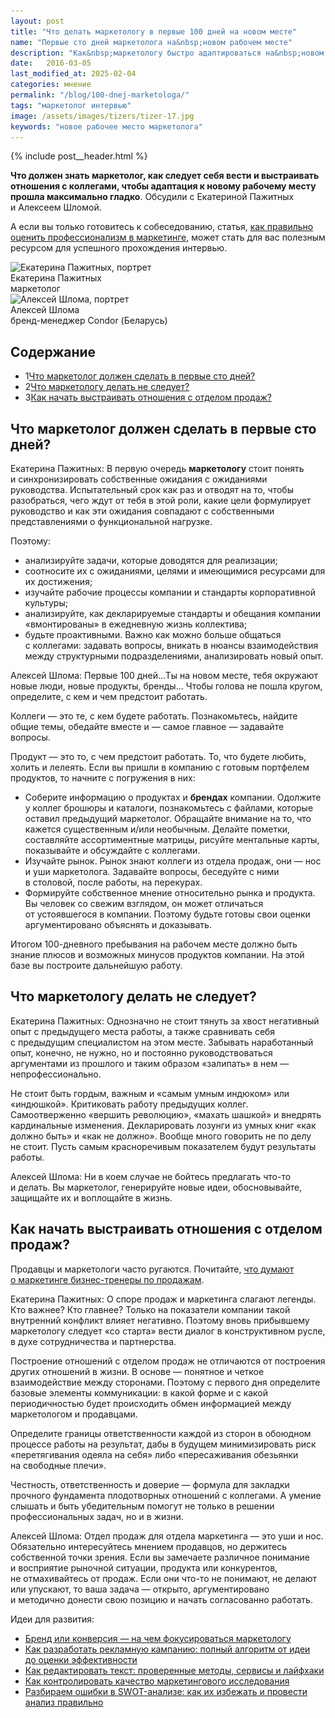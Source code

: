 ```yaml
---
layout: post
title: "Что делать маркетологу в первые 100 дней на новом месте"
name: "Первые сто дней маркетолога на&nbsp;новом рабочем месте"
description: "Как&nbsp;маркетологу быстро адаптироваться на&nbsp;новом месте? Советы по&nbsp;взаимодействию с&nbsp;коллегами, выстраиванию процессов и&nbsp;достижению первых результатов. "
date:   2016-03-05
last_modified_at: 2025-02-04
categories: мнение
permalink: "/blog/100-dnej-marketologa/"
tags: "маркетолог интервью"
image: /assets/images/tizers/tizer-17.jpg
keywords: "новое рабочее место маркетолога"
---
```


{% include post__header.html %}

<p><strong>Что должен знать маркетолог, как следует себя вести и&nbsp;выстраивать отношения с&nbsp;коллегами, чтобы адаптация к&nbsp;новому рабочему месту прошла максимально гладко</strong>. Обсудили с Екатериной Пажитных и&nbsp;Алексеем Шломой. </p> <p>А&nbsp;если вы&nbsp;только готовитесь к&nbsp;собеседованию, статья, <a class="link" href="/blog/kak-uznat-silnogo-marketologa/">как&nbsp;правильно оценить профессионализм в&nbsp;маркетинге</a>, может стать для вас полезным ресурсом для успешного прохождения интервью. </p> 


<div class="guests">
<div class="guest-person">
<picture>
            <source srcset="/assets/images/blog/100-dnej-marketologa/ekaterina.avif, /assets/images/blog/100-dnej-marketologa/ekaterina_2x.avif 2x" type="image/avif">
      <source srcset="/assets/images/blog/100-dnej-marketologa/ekaterina.webp, /assets/images/blog/100-dnej-marketologa/ekaterina_2x.webp 2x" type="image/webp">
            <img class="image is-150x150" src="/assets/images/blog/100-dnej-marketologa/ekaterina.jpg" srcset="/assets/images/blog/100-dnej-marketologa/ekaterina.jpg, /assets/images/blog/100-dnej-marketologa/ekaterina_2x.jpg 2x" alt="Екатерина Пажитных, портрет" width="150" height="150">	
    </picture>
		<div class="guest-person__name">Екатерина Пажитных</div>
		<div class="guest-person__position">маркетолог</div>
	
</div>
<div class="guest-person">
<picture>
            <source srcset="/assets/images/blog/100-dnej-marketologa/alexei.avif, /assets/images/blog/100-dnej-marketologa/alexei_2x.avif 2x" type="image/avif">
      <source srcset="/assets/images/blog/100-dnej-marketologa/alexei.webp, /assets/images/blog/100-dnej-marketologa/alexei_2x.webp 2x" type="image/webp">
      <img class="image is-150x150" src="/assets/images/blog/100-dnej-marketologa/alexei.jpg" srcset="/assets/images/blog/100-dnej-marketologa/alexei.jpg, /assets/images/blog/100-dnej-marketologa/alexei_2x.jpg 2x" alt="Алексей Шлома, портрет" width="150" height="150">
    </picture>
			<div class="guest-person__name">Алексей Шлома</div>
			<div class="guest-person__position">бренд-менеджер Condor (Беларусь)</div>
</div>
</div>



<nav class="toc">
 <h2 class="toc__title">Содержание</h2>
 <ul class="additive-spacing">
      <li> 
          <span class="tocnumber">1</span><a class="link" href="#1">Что маркетолог должен сделать в&nbsp;первые сто дней? </a>
      </li>
      <li>
         <span class="tocnumber">2</span><a class="link" href="#2">Что маркетологу делать не&nbsp;следует? </a>
      </li>
      <li>
         <span class="tocnumber">3</span><a class="link" href="#3">Как начать выстраивать отношения с&nbsp;отделом продаж?      </a>
      </li>
   </ul>
</nav>



<section class="row-gap--m" id="1">
<h2 class="section__title h1 bold ">Что маркетолог должен сделать в&nbsp;первые сто дней?</h2>
<p><span class="bold">Екатерина Пажитных:</span> В&nbsp;первую очередь <b>маркетологу</b> стоит понять и&nbsp;синхронизировать собственные ожидания с&nbsp;ожиданиями руководства. Испытательный срок как раз и&nbsp;отводят на&nbsp;то, чтобы разобраться, чего ждут от&nbsp;тебя в&nbsp;этой роли, какие цели формулирует руководство и&nbsp;как эти ожидания совпадают с&nbsp;собственными представлениями о&nbsp;функциональной нагрузке.</p>
<p class="mb-m max-width-text">Поэтому: </p>
<ul class="additive-spacing">
<li class="list-li">анализируйте задачи, которые доводятся для реализации;</li>
<li class="list-li">соотносите их&nbsp;с&nbsp;ожиданиями, целями и&nbsp;имеющимися ресурсами для их&nbsp;достижения;</li>
<li class="list-li">изучайте рабочие процессы компании и&nbsp;стандарты корпоративной культуры;</li>
<li class="list-li">анализируйте, как декларируемые стандарты и&nbsp;обещания компании «вмонтированы» в&nbsp;ежедневную жизнь коллектива;</li>
<li class="list-li">будьте проактивными. Важно как можно больше общаться с&nbsp;коллегами: задавать вопросы, вникать в&nbsp;нюансы взаимодействия между структурными подразделениями, анализировать новый опыт.</li>
 </ul>
<p class="mt-m"><span class="bold">Алексей Шлома: </span>Первые 100 дней...Ты на&nbsp;новом месте, тебя окружают новые люди, новые продукты, бренды... Чтобы голова не&nbsp;пошла кругом, определите, с&nbsp;кем и&nbsp;чем предстоит работать.</p>
<p>Коллеги&nbsp;— это&nbsp;те, с&nbsp;кем будете работать. Познакомьтесь, найдите общие темы, обедайте вместе и&nbsp;— самое главное&nbsp;— задавайте вопросы.</p>
<p>Продукт&nbsp;— это&nbsp;то, с&nbsp;чем предстоит работать. То, что будете любить, холить и&nbsp;лелеять. Если вы&nbsp;пришли в&nbsp;компанию с&nbsp;готовым портфелем продуктов, то&nbsp;начните с&nbsp;погружения в&nbsp;них:</p>
<ul class="additive-spacing"> 
	<li class="list-li">Соберите информацию о&nbsp;продуктах и&nbsp;<b>брендах</b> компании. Одолжите у&nbsp;коллег брошюры и&nbsp;каталоги, познакомьтесь с&nbsp;файлами, которые оставил предыдущий маркетолог. Обращайте внимание на&nbsp;то, что кажется существенным и/или необычным. Делайте пометки, составляйте ассортиментные матрицы, рисуйте ментальные карты, показывайте и&nbsp;обсуждайте с&nbsp;коллегами.</li>
	<li class="list-li">Изучайте рынок. Рынок знают коллеги из&nbsp;отдела продаж, они&nbsp;— нос и&nbsp;уши маркетолога. Задавайте вопросы, беседуйте с&nbsp;ними в&nbsp;столовой, после работы, на&nbsp;перекурах.</li>
	<li class="list-li">Формируйте собственное мнение относительно рынка и&nbsp;продукта. Вы&nbsp;человек со&nbsp;свежим взглядом, он&nbsp;может отличаться от&nbsp;устоявшегося в&nbsp;компании. Поэтому будьте готовы свои оценки аргументировано объяснять и&nbsp;доказывать.</li>
 </ul>
<p>Итогом <span class="noperenos">100-дневного</span> пребывания на&nbsp;рабочем месте должно быть знание плюсов и&nbsp;возможных минусов продуктов компании. На&nbsp;этой базе вы&nbsp;построите дальнейшую работу.</p>
</section>


<section class=" row-gap--m" id="2">
<h2 class="section__title h1 bold">Что маркетологу делать не&nbsp;следует?</h2>
<p><span class="bold">Екатерина Пажитных:</span> Однозначно не&nbsp;стоит тянуть за&nbsp;хвост негативный опыт с&nbsp;предыдущего места работы, а&nbsp;также сравнивать себя с&nbsp;предыдущим специалистом на&nbsp;этом месте. Забывать наработанный опыт, конечно, не&nbsp;нужно, но&nbsp;и&nbsp;постоянно руководствоваться аргументами из&nbsp;прошлого и&nbsp;таким образом «залипать» в&nbsp;нем&nbsp;— непрофессионально.</p>
<p>Не&nbsp;стоит быть гордым, важным и&nbsp;«самым умным индюком» или «индюшкой». Критиковать работу предыдущих коллег. Самоотверженно «вершить революцию», «махать шашкой» и&nbsp;внедрять кардинальные изменения. Декларировать лозунги из&nbsp;умных книг «как должно быть» и&nbsp;«как не&nbsp;должно». Вообще много говорить не&nbsp;по&nbsp;делу не&nbsp;стоит. Пусть самым красноречивым показателем будут результаты работы.</p>
<p class="mt-m"><span class="bold">Алексей Шлома:</span> Ни&nbsp;в&nbsp;коем случае не&nbsp;бойтесь предлагать что-то и&nbsp;делать. Вы&nbsp;маркетолог, генерируйте новые идеи, обосновывайте, защищайте их&nbsp;и&nbsp;воплощайте в&nbsp;жизнь.</p>
</section>

<section class=" row-gap--m" id="3">
<h2 class="section__title h1 bold">Как начать выстраивать отношения с&nbsp;отделом продаж?</h2>
<div class="with-side row-gap--m">
<div class="side">
<p>Продавцы и&nbsp;маркетологи часто ругаются. Почитайте, <a class="link" href="/blog/zachem-marketing-biznesu/">что думают о&nbsp;маркетинге бизнес-тренеры по&nbsp;продажам</a>. </p></div>
<p><span class="bold">Екатерина Пажитных:</span> О&nbsp;споре продаж и&nbsp;маркетинга слагают легенды. Кто важнее? Кто главнее? Только на&nbsp;показатели компании такой внутренний конфликт влияет негативно. Поэтому вновь прибывшему маркетологу следует «со&nbsp;старта» вести диалог в&nbsp;конструктивном русле, в&nbsp;духе сотрудничества и&nbsp;партнерства.</p></div>
<p>Построение отношений с&nbsp;отделом продаж не&nbsp;отличаются от&nbsp;построения других отношений в&nbsp;жизни. В&nbsp;основе&nbsp;— понятное и&nbsp;четкое взаимодействие между сторонами. Поэтому с&nbsp;первого дня определите базовые элементы коммуникации: в&nbsp;какой форме и&nbsp;с&nbsp;какой периодичностью будет происходить обмен информацией между маркетологом и&nbsp;продавцами.</p>
<p>Определите границы ответственности каждой из&nbsp;сторон в&nbsp;обоюдном процессе работы на&nbsp;результат, дабы в&nbsp;будущем минимизировать риск «перетягивания одеяла на&nbsp;себя» либо «пересаживания обезьянки на&nbsp;свободные плечи».</p>
<p>Честность, ответственность и&nbsp;доверие&nbsp;— формула для закладки прочного фундамента плодотворных отношений с&nbsp;коллегами. А&nbsp;умение слышать и&nbsp;быть убедительным помогут не&nbsp;только в&nbsp;решении профессиональных задач, но&nbsp;и&nbsp;в&nbsp;жизни.</p>
<p class="mt-m"><span class="bold">Алексей Шлома:</span> Отдел продаж для отдела маркетинга&nbsp;— это уши и&nbsp;нос. Обязательно интересуйтесь мнением продавцов, но&nbsp;держитесь собственной точки зрения. Если вы&nbsp;замечаете различное понимание и&nbsp;восприятие рыночной ситуации, продукта или конкурентов, не&nbsp;отмахивайтесь от&nbsp;продаж. Если они что-то не&nbsp;понимают, не&nbsp;делают или упускают, то&nbsp;ваша задача&nbsp;— открыто, аргументировано и&nbsp;методично донести свою позицию и&nbsp;начать согласованно работать.</p>
</section>

<footer class="mt-m additive-spacing">
<p class="mb-m "> Идеи для развития:</p>
<ul class="addictive-spacing">
<li class="list-li">
  <a href="/blog/perfomance-and-brand-marketing/" class="link"> Бренд или конверсия&nbsp;&mdash; на&nbsp;чем фокусироваться маркетологу</a>
</li>
<li class="list-li">
  <a href="/blog/algoritm-reklamnoj-kampanii/" class="link">Как&nbsp;разработать рекламную кампанию: полный алгоритм от&nbsp;идеи до&nbsp;оценки эффективности</a>
</li>
<li class="list-li">
  <a href="/blog/redaktirovanie-teksta-instrumenty/" class="link">Как&nbsp;редактировать текст: проверенные методы, сервисы и&nbsp;лайфхаки</a>
</li>
<li class="list-li">
  <a href="/blog/research-quality/" class="link">Как контролировать качество маркетингового исследования</a>
</li>
<li class="list-li">
  <a href="/blog/oshibki-v-swot-analize-i-kak-ih-izbezhat/" class="link">Разбираем ошибки в&nbsp;SWOT-анализе: как их&nbsp;избежать и&nbsp;провести анализ правильно </a>
</li>
</ul>
</footer>